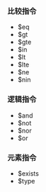 ### 比较指令

- $eq
- $gt
- $gte
- $in
- $lt
- $lte
- $ne
- $nin

### 逻辑指令

- $and
- $not
- $nor
- $or

### 元素指令

- $exists
- $type